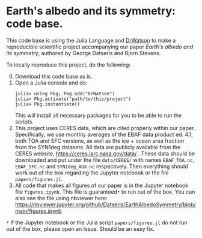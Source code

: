 # Earth's albedo and its symmetry: code base.

This code base is using the Julia Language and [DrWatson](https://juliadynamics.github.io/DrWatson.jl/stable/)
to make a reproducible scientific project accompanying our paper *Earth's albedo and its symmetry*, authored by George Datseris and Bjorn Stevens.

To locally reproduce this project, do the following:

0. Download this code base as is.
1. Open a Julia console and do:
   ```
   julia> using Pkg; Pkg.add("DrWatson")
   julia> Pkg.activate("path/to/this/project")
   julia> Pkg.instantiate()
   ```
   This will install all necessary packages for you to be able to run the scripts.
2. This project uses CERES data, which are cited properly within our paper. Specifically, we use monthly averages of the EBAF data product ed. 4.1, both TOA and SFC versions, as well as the ice + ocean area fraction from the SYN1deg datasets. All data are publicly available from the CERES website, https://ceres.larc.nasa.gov/data/ . These data should be downloaded and put under the file `data/CERES/` with names `EBAF_TOA.nc`, `EBAF_SFC.nc` and `SYN1deg_AUX.nc` respectively. Then everything should work out of the box regarding the Jupyter notebook or the file `papers/figures.jl`.
3. All code that makes all figures of our paper is in the Jupyter notebook file `figures.ipynb`. This file is guaranteed`*` to run out of the box. You can also see the file using nbviewer here: https://nbviewer.jupyter.org/github/Datseris/EarthAlbedoSymmetry/blob/main/figures.ipynb

`*` If the Jupyter notebook or the Julia script `papers/figures.jl` do not run out of the box, please open an Issue. Should be an easy fix.
